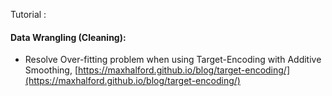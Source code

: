 <!-- ---
layout: post
title:  "ML Tutorials"
date:   2021-12-01 14:00:00 +0900
categories: ml
tags: graph neural network
author: Phuoc. Pham
comments: true
--- -->

Tutorial :

#### **Data Wrangling (Cleaning)**: 

- Resolve Over-fitting problem when using Target-Encoding with Additive Smoothing, [https://maxhalford.github.io/blog/target-encoding/](https://maxhalford.github.io/blog/target-encoding/)